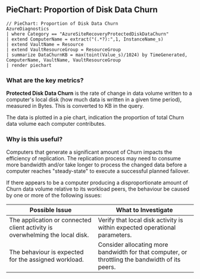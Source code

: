 ## PieChart: Proportion of Disk Data Churn

```
// PieChart: Proportion of Disk Data Churn
AzureDiagnostics
| where Category == "AzureSiteRecoveryProtectedDiskDataChurn"
| extend ComputerName = extract("(.*?):",1, InstanceName_s)
| extend VaultName = Resource
| extend VaultResourceGroup = ResourceGroup
| summarize DataChurnKB = max(toint(Value_s)/1024) by TimeGenerated, ComputerName, VaultName, VaultResourceGroup
| render piechart
```

### What are the key metrics?

**Protected Disk Data Churn** is the rate of change in data volume written to a computer's local disk (how much data is written in a given time period), measured in Bytes. This is converted to KB in the query.

The data is plotted in a pie chart, indication the proportion of total Churn data volume each computer contributes.

### Why is this useful?

Computers that generate a significant amount of Churn impacts the efficiency of replication. The replication process may need to consume more bandwidth and/or take longer to process the changed data before a computer reaches "steady-state" to execute a successful planned failover.

If there appears to be a computer producing a disproportionate amount of Churn data volume relative to its workload peers, the behaviour be caused by one or more of the following issues:

| Possible Issue | What to Investigate |
| --- | --- | 
| The application or connected client activity is overwhelming the local disk. | Verify that local disk activity is within expected operational parameters. |
| The behaviour is expected for the assigned workload. | Consider allocating more bandwidth for that computer, or throttling the bandwidth of its peers. |